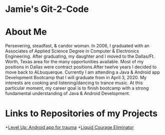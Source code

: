 # Jamie's Git-2-Code


# About Me

Persevering, steadfast, & candor woman. In 2006, I graduated with an Associates of Applied Science Degree in Computer & Electronics Engineering. After graduating, my daughter and I moved to the Dallas/Ft. Worth, Texas area for the many opportunities available. Most of my positions in Dallas were contract positions.After twelve years I decided to move back to ALbuquerque. Currently I am attending a Java & Android app Development Bootcamp that I will graduate from in April 3, 2020. My interests are cooking and listening/dancing to trance music. At this particular moment, my career goal is to finish bootcamp with a strong fundamental understanding of Java & Android Development. 



# Links to Repositories of my Projects
+[Level Up: Android app for trauma](https://github.com/deep-dive-coding-java-cohort-9/capstone-project-idea-jsmith440)
+[Liquid Courage Eliminator](https://github.com/deep-dive-coding-java-cohort-9/android-project-idea-1-jsmith440) 